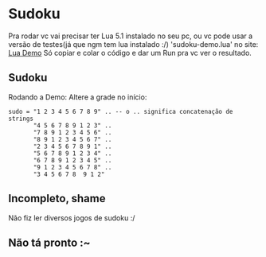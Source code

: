 # Sudoku 
Pra rodar vc vai precisar ter Lua 5.1 instalado no seu pc, ou vc pode usar a versão de testes(já que ngm tem lua instalado :/) 'sudoku-demo.lua' no site: [Lua Demo](http://www.lua.org/cgi-bin/demo) Só copiar e colar o código e dar um Run pra vc ver o resultado.


## Sudoku


Rodando a Demo:
Altere a grade no início:

    sudo = "1 2 3 4 5 6 7 8 9" .. -- o .. significa concatenação de strings
           "4 5 6 7 8 9 1 2 3" ..
           "7 8 9 1 2 3 4 5 6" ..
           "8 9 1 2 3 4 5 6 7" ..
           "2 3 4 5 6 7 8 9 1" ..
           "5 6 7 8 9 1 2 3 4" ..
           "6 7 8 9 1 2 3 4 5" ..
           "9 1 2 3 4 5 6 7 8" ..
           "3 4 5 6 7 8  9 1 2"



## Incompleto, shame
Não fiz ler diversos jogos de sudoku :/

## Não tá pronto :~